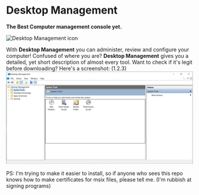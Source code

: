 # Desktop Management
**The Best Computer management console yet.**

![Desktop Management icon](img/Desktop.ico)

With **Desktop Management** you can administer, review and configure your computer!
Confused of where you are? **Desktop Management** gives you a detailed, yet short description of almost every tool.
Want to check if it's legit before downloading? Here's a screenshot: (1.2.3)
![Screenshot](img/screenshot.png)

PS: I'm trying to make it easier to install, so if anyone who sees this repo knows how to make certificates for msix files, please tell me. (I'm rubbish at signing programs)
